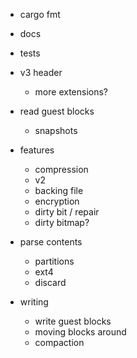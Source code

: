 * cargo fmt
* docs
* tests

* v3 header
  * more extensions?

* read guest blocks
  * snapshots

* features
  * compression
  * v2
  * backing file
  * encryption
  * dirty bit / repair
  * dirty bitmap?

* parse contents
  * partitions
  * ext4
  * discard

* writing
  * write guest blocks
  * moving blocks around
  * compaction
